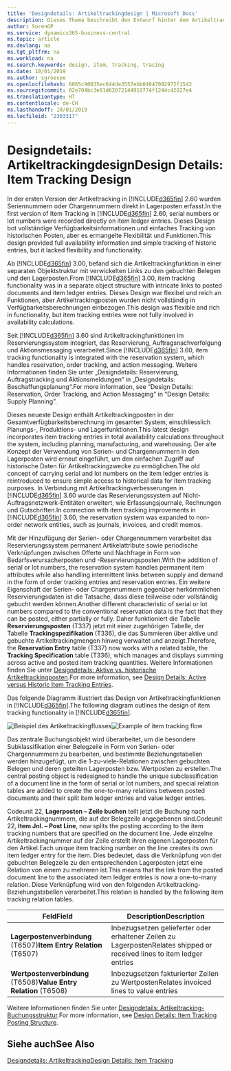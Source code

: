 ```yaml
---
title: 'Designdetails: Artikeltrackingdesign | Microsoft Docs'
description: Dieses Thema beschreibt den Entwurf hinter dem Artikeltracking in Business Central.
author: SorenGP
ms.service: dynamics365-business-central
ms.topic: article
ms.devlang: na
ms.tgt_pltfrm: na
ms.workload: na
ms.search.keywords: design, item, tracking, tracing
ms.date: 10/01/2019
ms.author: sgroespe
ms.openlocfilehash: 6065c90035ec644de3557ebb04047092972f1542
ms.sourcegitcommit: 02e704bc3e01d62072144919774f1244c42827e4
ms.translationtype: HT
ms.contentlocale: de-CH
ms.lasthandoff: 10/01/2019
ms.locfileid: "2303317"
---
```

# <a name="design-details-item-tracking-design"></a><span data-ttu-id="35995-103">Designdetails: Artikeltrackingdesign</span><span class="sxs-lookup"><span data-stu-id="35995-103">Design Details: Item Tracking Design</span></span>
<span data-ttu-id="35995-104">In der ersten Version der Artikeltracking in [!INCLUDE[d365fin](includes/d365fin_md.md)] 2.60 wurden Seriennummern oder Chargennummern direkt in Lagerposten erfasst.</span><span class="sxs-lookup"><span data-stu-id="35995-104">In the first version of Item Tracking in [!INCLUDE[d365fin](includes/d365fin_md.md)] 2.60, serial numbers or lot numbers were recorded directly on item ledger entries.</span></span> <span data-ttu-id="35995-105">Dieses Design bot vollständige Verfügbarkeitsinformationen und einfaches Tracking von historischen Posten, aber es ermangelte Flexibilität und Funktionen.</span><span class="sxs-lookup"><span data-stu-id="35995-105">This design provided full availability information and simple tracking of historic entries, but it lacked flexibility and functionality.</span></span>  

<span data-ttu-id="35995-106">Ab [!INCLUDE[d365fin](includes/d365fin_md.md)] 3.00, befand sich die Artikeltrackingfunktion in einer separaten Objektstruktur mit verwickelten Links zu den gebuchten Belegen und den Lagerposten.</span><span class="sxs-lookup"><span data-stu-id="35995-106">From [!INCLUDE[d365fin](includes/d365fin_md.md)] 3.00, item tracking functionality was in a separate object structure with intricate links to posted documents and item ledger entries.</span></span> <span data-ttu-id="35995-107">Dieses Design war flexibel und reich an Funktionen, aber Artikeltrackingposten wurden nicht vollständig in Verfügbarkeitsberechnungen einbezogen.</span><span class="sxs-lookup"><span data-stu-id="35995-107">This design was flexible and rich in functionality, but item tracking entries were not fully involved in availability calculations.</span></span>  

<span data-ttu-id="35995-108">Seit [!INCLUDE[d365fin](includes/d365fin_md.md)] 3.60 sind Artikeltrackingfunktionen im Reservierungssystem integriert, das Reservierung, Auftragsnachverfolgung und Aktionsmessaging verarbeitet.</span><span class="sxs-lookup"><span data-stu-id="35995-108">Since [!INCLUDE[d365fin](includes/d365fin_md.md)] 3.60, item tracking functionality is integrated with the reservation system, which handles reservation, order tracking, and action messaging.</span></span> <span data-ttu-id="35995-109">Weitere Informationen finden Sie unter „Designdetails: Reservierung, Auftragstracking und Aktionsmeldungen“ in „Designdetails: Beschaffungsplanung“.</span><span class="sxs-lookup"><span data-stu-id="35995-109">For more information, see “Design Details: Reservation, Order Tracking, and Action Messaging” in “Design Details: Supply Planning”.</span></span>  

<span data-ttu-id="35995-110">Dieses neueste Design enthält Artikeltrackingposten in der Gesamtverfügbarkeitsberechnung im gesamten System, einschliesslich Planungs-, Produktions- und Lagerfunktionen.</span><span class="sxs-lookup"><span data-stu-id="35995-110">This latest design incorporates item tracking entries in total availability calculations throughout the system, including planning, manufacturing, and warehousing.</span></span> <span data-ttu-id="35995-111">Der alte Konzept der Verwendung von Serien- und Chargennummern in den Lagerposten wird erneut eingeführt, um den einfachen Zugriff auf historische Daten für Artikeltrackingzwecke zu ermöglichen.</span><span class="sxs-lookup"><span data-stu-id="35995-111">The old concept of carrying serial and lot numbers on the item ledger entries is reintroduced to ensure simple access to historical data for item tracking purposes.</span></span> <span data-ttu-id="35995-112">In Verbindung mit Artikeltrackingverbesserungen in [!INCLUDE[d365fin](includes/d365fin_md.md)] 3.60 wurde das Reservierungssystem auf Nicht-Auftragsnetzwerk-Entitäten erweitert, wie Erfassungsjournale, Rechnungen und Gutschriften.</span><span class="sxs-lookup"><span data-stu-id="35995-112">In connection with item tracking improvements in [!INCLUDE[d365fin](includes/d365fin_md.md)] 3.60, the reservation system was expanded to non-order network entities, such as journals, invoices, and credit memos.</span></span>  

<span data-ttu-id="35995-113">Mit der Hinzufügung der Serien- oder Chargennummern verarbeitet das Reservierungssystem permanent Artikelattribute sowie periodische Verknüpfungen zwischen Offerte und Nachfrage in Form von Bedarfsverursacherposten und -Reservierungsposten.</span><span class="sxs-lookup"><span data-stu-id="35995-113">With the addition of serial or lot numbers, the reservation system handles permanent item attributes while also handling intermittent links between supply and demand in the form of order tracking entries and reservation entries.</span></span> <span data-ttu-id="35995-114">Ein weitere Eigenschaft der Serien- oder Chargennummern gegenüber herkömmlichen Reservierungsdaten ist die Tatsache, dass diese teilweise oder vollständig gebucht werden können.</span><span class="sxs-lookup"><span data-stu-id="35995-114">Another different characteristic of serial or lot numbers compared to the conventional reservation data is the fact that they can be posted, either partially or fully.</span></span> <span data-ttu-id="35995-115">Daher funktioniert die Tabelle **Reservierungsposten** (T337) jetzt mit einer zugehörigen Tabelle, der Tabelle **Trackingspezifikation** (T336), die das Summieren über aktive und gebuchte Artikeltrackingmengen hinweg verwaltet und anzeigt.</span><span class="sxs-lookup"><span data-stu-id="35995-115">Therefore, the **Reservation Entry** table (T337) now works with a related table, the **Tracking Specification** table (T336), which manages and displays summing across active and posted item tracking quantities.</span></span> <span data-ttu-id="35995-116">Weitere Informationen finden Sie unter [Designdetails: Aktive vs. historische Artikeltrackingposten](design-details-active-versus-historic-item-tracking-entries.md).</span><span class="sxs-lookup"><span data-stu-id="35995-116">For more information, see [Design Details: Active versus Historic Item Tracking Entries](design-details-active-versus-historic-item-tracking-entries.md).</span></span>  

<span data-ttu-id="35995-117">Das folgende Diagramm illustriert das Design von Artikeltrackingfunktionen in [!INCLUDE[d365fin](includes/d365fin_md.md)].</span><span class="sxs-lookup"><span data-stu-id="35995-117">The following diagram outlines the design of item tracking functionality in [!INCLUDE[d365fin](includes/d365fin_md.md)].</span></span>  

<span data-ttu-id="35995-118">![Beispiel des Artikeltrackingflusses](media/design_details_item_tracking_design.png "Beispiel des Artikeltrackingflusses")</span><span class="sxs-lookup"><span data-stu-id="35995-118">![Example of item tracking flow](media/design_details_item_tracking_design.png "Example of item tracking flow")</span></span>  

<span data-ttu-id="35995-119">Das zentrale Buchungsobjekt wird überarbeitet, um die besondere Subklassifikation einer Belegzeile in Form von Serien- oder Chargennummern zu bearbeiten, und bestimmte Beziehungstabellen werden hinzugefügt, um die 1-zu-viele-Relationen zwischen gebuchten Belegen und deren geteilten Lagerposten bzw. Wertposten zu erstellen.</span><span class="sxs-lookup"><span data-stu-id="35995-119">The central posting object is redesigned to handle the unique subclassification of a document line in the form of serial or lot numbers, and special relation tables are added to create the one-to-many relations between posted documents and their split item ledger entries and value ledger entries.</span></span>  

<span data-ttu-id="35995-120">Codeunit 22, **Lagerposten – Zeile buchen** teilt jetzt die Buchung nach Artikeltrackingnummern, die auf der Belegzeile angegebenen sind.</span><span class="sxs-lookup"><span data-stu-id="35995-120">Codeunit 22, **Item Jnl. – Post Line**, now splits the posting according to the item tracking numbers that are specified on the document line.</span></span> <span data-ttu-id="35995-121">Jede einzelne Artikeltrackingnummer auf der Zeile erstellt ihren eigenen Lagerposten für den Artikel.</span><span class="sxs-lookup"><span data-stu-id="35995-121">Each unique item tracking number on the line creates its own item ledger entry for the item.</span></span> <span data-ttu-id="35995-122">Dies bedeutet, dass die Verknüpfung von der gebuchten Belegzeile zu den entsprechenden Lagerposten jetzt eine Relation von einem zu mehreren ist.</span><span class="sxs-lookup"><span data-stu-id="35995-122">This means that the link from the posted document line to the associated item ledger entries is now a one-to-many relation.</span></span> <span data-ttu-id="35995-123">Diese Verknüpfung wird von den folgenden Artikeltracking-Beziehungstabellen verarbeitet.</span><span class="sxs-lookup"><span data-stu-id="35995-123">This relation is handled by the following item tracking relation tables.</span></span>  

|<span data-ttu-id="35995-124">Feld</span><span class="sxs-lookup"><span data-stu-id="35995-124">Field</span></span>|<span data-ttu-id="35995-125">Description</span><span class="sxs-lookup"><span data-stu-id="35995-125">Description</span></span>|  
|---------------|---------------------------------------|  
|<span data-ttu-id="35995-126">**Lagerpostenverbindung** (T6507)</span><span class="sxs-lookup"><span data-stu-id="35995-126">**Item Entry Relation** (T6507)</span></span>|<span data-ttu-id="35995-127">Inbezugsetzen gelieferter oder erhaltener Zeilen zu Lagerposten</span><span class="sxs-lookup"><span data-stu-id="35995-127">Relates shipped or received lines to item ledger entries</span></span>|  
|<span data-ttu-id="35995-128">**Wertpostenverbindung** (T6508)</span><span class="sxs-lookup"><span data-stu-id="35995-128">**Value Entry Relation** (T6508)</span></span>|<span data-ttu-id="35995-129">Inbezugsetzen fakturierter Zeilen zu Wertposten</span><span class="sxs-lookup"><span data-stu-id="35995-129">Relates invoiced lines to value entries</span></span>|  

<span data-ttu-id="35995-130">Weitere Informationen finden Sie unter [Designdetails: Artikeltracking-Buchungsstruktur](design-details-item-tracking-posting-structure.md).</span><span class="sxs-lookup"><span data-stu-id="35995-130">For more information, see [Design Details: Item Tracking Posting Structure](design-details-item-tracking-posting-structure.md).</span></span>  

## <a name="see-also"></a><span data-ttu-id="35995-131">Siehe auch</span><span class="sxs-lookup"><span data-stu-id="35995-131">See Also</span></span>  
[<span data-ttu-id="35995-132">Designdetails: Artikeltracking</span><span class="sxs-lookup"><span data-stu-id="35995-132">Design Details: Item Tracking</span></span>](design-details-item-tracking.md)
